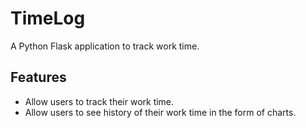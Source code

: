 # TimeLog

A Python Flask application to track work time.

## Features

* Allow users to track their work time.
* Allow users to see history of their work time in the form of charts.